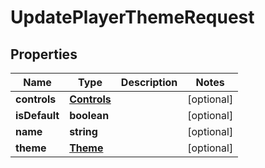 
# UpdatePlayerThemeRequest

## Properties

Name | Type | Description | Notes
------------ | ------------- | ------------- | -------------
**controls** | [**Controls**](Controls.md) |  |  [optional]
**isDefault** | **boolean** |  |  [optional]
**name** | **string** |  |  [optional]
**theme** | [**Theme**](Theme.md) |  |  [optional]




